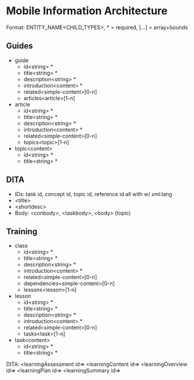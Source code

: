 Mobile Information Architecture
===============================

Format:  ENTITY_NAME\<CHILD_TYPES>, * = required, [...] = array+bounds

Guides
------
- guide
  - id\<string> *
  - title\<string> *
  - description\<string> *
  - introduction\<content> *
  - related\<simple-content>[0-n]
  - articles\<article>[1-n]
- article
  - id\<string> *
  - title\<string> *
  - description\<string> *
  - introduction\<content> *
  - related\<simple-content>[0-n]
  - topics\<topic>[1-n]
- topic\<content>
  - id\<string> *
  - title\<string> *

DITA
----
- IDs: task id, concept id, topic id, reference id all with w/ xml:lang
- \<title>
- \<shortdesc>
- Body: \<conbody>, \<taskbody>, \<body> (topic) 




Training
--------
- class
  - id\<string> *
  - title\<string> *
  - description\<string> *
  - introduction\<content> *
  - related\<simple-content>[0-n]
  - dependencies\<simple-content>[0-n]
  - lessons\<lesson>[1-n]
- lesson
  - id\<string> *
  - title\<string> *
  - description\<string> *
  - introduction\<content> *
  - related\<simple-content>[0-n]
  - tasks\<task>[1-n]
- task\<content>
  - id\<string> *
  - title\<string> *

DITA:
  <learningAssessment id=>  <learningAssessmentbody>  <learningPostAssessmentRef>
  <learningContent id=>     <learningContentbody>     <learningContentRef>
  <learningOverview id=>    <learningOverviewbody>    <learningOverviewRef>
  <learningPlan id=>        <learningPlanbody>        <learningPlanRef>
  <learningSummary id=>     <learningSummarybody>     <learningSummaryRef>

  <title>
  <shortdesc>
  <lcIntro>
  <lcAudience>
  <lcObjective>
  <lcDuration>
  <lcInteraction>
  <lsTrueFalse id=>
  <lcAsset>
  <lcAnswerOption> <lcAnswerOptionGroup>
  <lcReview>
  <lcResources>
  
  <task id>
  <taskbody>



Sets
----
- set
  - id\<string> *
  - title\<string> *
  - description\<string> *
  - introduction\<content> *
  - related\<simple-content>[0-n]
  - items\<set | class | guide | page>[1-n]

Linking
-------
- link
  - target-id\<string> *
- external-link
  - target\<string> *

DITA: EXTERNAL/Internal: <related-links> <link ref=""> <linktext>
      INTERNAL: Cross-references are also stored in the relationship table of the ditamap.

Content
-------
- simple-content\<link | external-link | emphasis | strong>[1-n]
- content\<link | external-link | emphasis | strong | paragraph | ordered-list | unordered-list | description-list | image | figure | note | section | subsection | table | code | code-set>[1-n]
- emphasis\<string>
-     DITA: <i>
- strong\<string>
-      DITA: <b>
- paragraph\<string>
-     DITA: <p>
- ordered-list\<list-item>[1-n]
-     DITA: <ol>
- unordered-list\<list-item>[1-n]
-     DITA: <ul> and 
-     DITA: <dl> (definition lists: term with definition)
-     DITA: <li> (for unordered and order lists)
- list-item\<simple-content>
-     DITA: <sl> <sli>(simple lists: short phrases w/o bullets)

- description-list\<description-list-item>[1-n]
- description-list-item
  - title\<simple-content> *
  - description\<content> *
      DITA: Definition list: <dl> <dlentry> <dt> <dd>  
      DITA: Parameter list: <parml> <plentry> <pt> <pd>


- image
  - source\<string> *
  - description\<string> *
  - width\<string>
  - height\<string>
      DITA: <image placement align width height href> <alt>
        

- figure
  - image\<image> *
  - caption\<simple-content>
  - importance\<string>(primary | secondary | tertiary) *
      DITA: <fig> <title> <desc> <image placement align width height href> <alt>


- note\<content-type>
  - type\<string>(note | tip | caution) *
      DITA: <note type=" tip, note, important, warning, caution, attention, remember, etc ">


- section\<content-type>
  - id\<string> *
  - title\<string> *
      DITA: <section id=""><title> (title is optional)


- subsection\<content-type>
  - title\<string> *
      DITA: no sub-sections. Individual files can be children topics of parent topics.
            Grouping of topics are done through the dita map.


- table
  - header\<cell>[0-n]
  - rows\<row>[1-n] 
- row\<cell>[1-n]
- cell\<content>
  - colspan\<int>
  - rowspan\<int>
      DITA: <table frame="" id=""> <title> <tgroup cols=""> 
            <colspec colname="c1" colnum="1" colwidth="1*"/> <thead> <row> <entry>



- code\<string>
- code-set\<code>[1-n]
  - language\<string> *
      DITA: <codeph> (paragragh) 
            <codeblock outputclass=""> (code block with language processing)
            <coderef> (code sample that are external but imported during processing)


Entity
------
- entity
  - name<string> *
- ctor
  - entity-name<string> *
  - name<string> *
- property
  - entity-name<string> *
  - name<string> *
- method
  - entity-name<string> *
  - name<string> *
